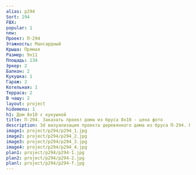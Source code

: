 ```yaml
---
alias: p294
Sort: 294
FBX: 
popular: 1
new: 
Проект: П-294
Этажность: Мансардный
Крыша: Прямая
Размер: 9х11
Площадь: 134
Эркер: 2
Балкон: 2
Кукушка: 1
Гараж: 2
Котельная: 1
Терраса: 2
В чашу: 2
layout: project
hidemenu: 1
h1: Дом 8х10 с кукушкой
title: П-294. Заказать проект дома из бруса 8х10 - цена фото
description: 3d визуализация проекта деревянного дома из бруса П-294. Площадь 134 м2, размер 8х10. Вы можете внести любые изменения в проект.
image1: project/p294/p294_1.jpg
image2: project/p294/p294_2.jpg
image3: project/p294/p294_3.jpg
image4: project/p294/p294_4.jpg
plan1: project/p294/p294-1.jpg
plan2: project/p294/p294-2.jpg
planl: project/p294/p294-f.jpg
---
```

